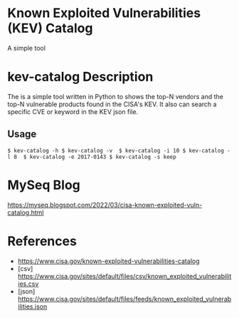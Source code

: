 # Known Exploited Vulnerabilities (KEV) Catalog
A simple tool 

# kev-catalog Description
The is a simple tool written in Python to shows the top-N vendors and the top-N vulnerable products found in the CISA's KEV. It also can search a specific CVE or keyword in the KEV json file. 

## Usage
`
$ kev-catalog -h
$ kev-catalog -v 
$ kev-catalog -i 10
$ kev-catalog -l 8 
$ kev-catalog -e 2017-0143
$ kev-catalog -s keep
`

# MySeq Blog
https://myseq.blogspot.com/2022/03/cisa-known-exploited-vuln-catalog.html

# References
- https://www.cisa.gov/known-exploited-vulnerabilities-catalog
- [csv] https://www.cisa.gov/sites/default/files/csv/known_exploited_vulnerabilities.csv
- [json] https://www.cisa.gov/sites/default/files/feeds/known_exploited_vulnerabilities.json
